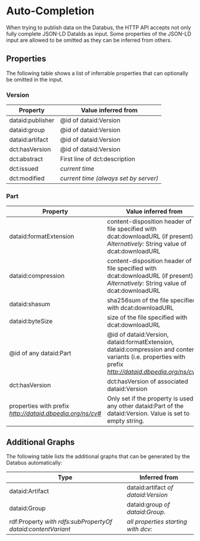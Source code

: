 # Auto-Completion

When trying to publish data on the Databus, the HTTP API accepts not only fully complete JSON-LD DataIds as input. Some properties of the JSON-LD input are allowed to be omitted as they can be inferred from others. 

## Properties


The following table shows a list of inferrable properties that can optionally be omitted in the input.

### Version
| Property   | Value inferred from |
|------------|---------------|
| dataid:publisher | @id of dataid:Version |
| dataid:group | @id of dataid:Version |
| dataid:artifact | @id of dataid:Version |
| dct:hasVersion | @id of dataid:Version |
| dct:abstract | First line of dct:description |
| dct:issued | *current time* |
| dct:modified | *current time (always set by server)* |

### Part
| Property   | Value inferred from |
|------------|---------------|
| dataid:formatExtension | content-disposition header of file specified with dcat:downloadURL (if present). *Alternatively:* String value of dcat:downloadURL |
| dataid:compression | content-disposition header of file specified with dcat:downloadURL (if present). *Alternatively:* String value of dcat:downloadURL |
| dataid:shasum | sha256sum of the file specified with dcat:downloadURL |
| dataid:byteSize | size of the file specified with dcat:downloadURL |
| @id of any dataid:Part | @id of dataid:Version, dataid:formatExtension, dataid:compression and content variants (i.e. properties with prefix *http://dataid.dbpedia.org/ns/cv#*)
| dct:hasVersion | dct:hasVersion of associated dataid:Version |
| properties with prefix *http://dataid.dbpedia.org/ns/cv#* | Only set if the property is used in any other dataid:Part of the dataid:Version. Value is set to empty string. |


## Additional Graphs

The following table lists the additional graphs that can be generated by the Databus automatically:

| Type   | Inferred from |
|------------|---------------|
| dataid:Artifact | dataid:artifact *of dataid:Version* |
| dataid:Group | dataid:group *of dataid:Group*. |
| rdf:Property *with rdfs:subPropertyOf dataid:contentVariant* | *all properties starting with dcv:* |
